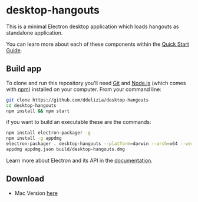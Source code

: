 # desktop-hangouts

This is a minimal Electron desktop application which loads hangouts as standalone application.

You can learn more about each of these components within the [Quick Start Guide](http://electron.atom.io/docs/latest/tutorial/quick-start).

## Build app

To clone and run this repository you'll need [Git](https://git-scm.com) and [Node.js](https://nodejs.org/en/download/) (which comes with [npm](http://npmjs.com)) installed on your computer. From your command line:

```bash
git clone https://github.com/ddelizia/desktop-hangouts
cd desktop-hangouts
npm install && npm start
```

if you want to build an executable these are the commands:

```bash
npm install electron-packager -g
npm install -g appdmg
electron-packager . desktop-hangouts --platform=darwin --arch=x64 --version=0.36.0 --icon=./images/hangouts.icns
appdmg appdmg.json build/desktop-hangouts.dmg
```

Learn more about Electron and its API in the [documentation](http://electron.atom.io/docs/latest).

## Download

- Mac Version [here](https://raw.githubusercontent.com/ddelizia/desktop-hangouts/master/build/desktop-hangouts.dmg)
